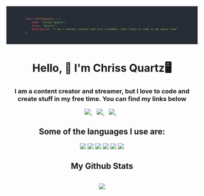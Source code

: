 <img src="./Assets/githubHeader2.png">
<h1 align="center">Hello, 👋 I'm Chriss Quartz🖥</h1>
<div align="center">
  <h3 align="center">I am a content creator and streamer, but I love to code and create stuff in my free time. You can find my links below</h1>
<p align="center">
  <a href="https://youtube.com/ChrissQuartz">
    <img src="https://img.shields.io/badge/YouTube-FF0000?style=for-the-badge&logo=youtube&logoColor=white" />
  </a>&nbsp;&nbsp;
  <a href="https://twitch.tv/chrissquartz">
    <img src="https://img.shields.io/badge/Twitch-9146FF?style=for-the-badge&logo=twitch&logoColor=white" />        
  </a>&nbsp;&nbsp;
  <a href="https://chrissquartz.cf/d">
    <img src="https://img.shields.io/badge/Discord-5865F2?style=for-the-badge&logo=discord&logoColor=white" />        
  </a>&nbsp;&nbsp;
<!--   <a href="https://chrissquartz.cf/">
    <img src="https://img.shields.io/badge/website-000000?style=for-the-badge&logo=About.me&logoColor=white" />        
  </a> -->
  
  
</p>
  <h2 align="center">Some of the languages I use are:</h2>
  <img src="https://img.shields.io/badge/Node.js-339933?style=for-the-badge&logo=nodedotjs&logoColor=white">
  <img src="https://img.shields.io/badge/Python-FFD43B?style=for-the-badge&logo=python&logoColor=blue">
  <img src="https://img.shields.io/badge/HTML5-E34F26?style=for-the-badge&logo=html5&logoColor=white">
  <img src="https://img.shields.io/badge/CSS3-1572B6?style=for-the-badge&logo=css3&logoColor=white">
  <img src="https://img.shields.io/badge/JavaScript-323330?style=for-the-badge&logo=javascript&logoColor=F7DF1E">
  <img src="https://img.shields.io/badge/React-323330?style=for-the-badge&logo=react&logoColor=61DBFB">
  
  <h2 align="center">My Github Stats<h2>
  <img src="https://github-readme-stats.vercel.app/api?username=thecrazytech1&show_icons=true&bg_color=1,006b8c,008c83&title_color=d4d4d4&text_color=bdbdbd&icon_color=ff5252">

<!-- <div>
<!--   <h2 align="center">My Latest Videos</h2>

<!--<table><tr><td><a href="https://www.youtube.com/watch?v=d0xvmzz7xA0"><img width="140px" src="https://i.ytimg.com/vi/d0xvmzz7xA0/mqdefault.jpg"></a></td>
<!--<td><a href="https://www.youtube.com/watch?v=d0xvmzz7xA0">Youtube Plays Chaos League</a><br/>Jul 22, 2023</td></tr></table>

<!--<table><tr><td><a href="https://www.youtube.com/watch?v=F2n4SbLQu8E"><img width="140px" src="https://i.ytimg.com/vi/F2n4SbLQu8E/mqdefault.jpg"></a></td>
<!--<td><a href="https://www.youtube.com/watch?v=F2n4SbLQu8E">How to make a minecraft server without port forwarding | 1.18+ [Links in description]</a><br/>Jan 24, 2022</td></tr></table>

<!--<table><tr><td><a href="https://www.youtube.com/watch?v=Gdxi7TPyHMQ"><img width="140px" src="https://i.ytimg.com/vi/Gdxi7TPyHMQ/mqdefault.jpg"></a></td>
<!--<td><a href="https://www.youtube.com/watch?v=Gdxi7TPyHMQ">[FREE] How to install and use Cloaks+</a><br/>Dec 1, 2021</td></tr></table>

<!--<table><tr><td><a href="https://www.youtube.com/watch?v=x8YJ12VVO2Q"><img width="140px" src="https://i.ytimg.com/vi/x8YJ12VVO2Q/mqdefault.jpg"></a></td>
<!--<td><a href="https://www.youtube.com/watch?v=x8YJ12VVO2Q">Thank you!!, There is also an announcement</a><br/>Nov 4, 2021</td></tr></table>

<!--<table><tr><td><a href="https://www.youtube.com/watch?v=SgoAaU5dTRI"><img width="140px" src="https://i.ytimg.com/vi/SgoAaU5dTRI/mqdefault.jpg"></a></td>
<!-- <td><a href="https://www.youtube.com/watch?v=SgoAaU5dTRI">10 HOUR - I see a dreamer</a><br/>Oct 15, 2021</td></tr></table>   -->
<!--     </div> -->
<!--  </div> -->
 <!--</div>
  <div align="center">
  <h2 align="center">Coding Quotes</h2>
  <img src="https://github-readme-quotes.herokuapp.com/quote?theme=slateorange&animation=default&layout=zues&font=default"></img>
  </div> -->
</div>
